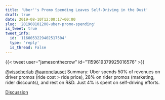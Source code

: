 ```yaml
---
title: 'Uber''s Promo Spending Leaves Self-Driving in the Dust'
draft: true
date: 2019-08-10T12:00:17+00:00
slug: '201908101200-uber-promo-spending'
is_tweet: true
tweet_info:
  id: '1160053229402517504'
  type: 'reply'
  is_thread: False
---
```




{{< tweet user="jamesonthecrow" id="1159619379925016576" >}}

[@visscherlab](https://x.com/visscherlab) [@aaronclauset](https://x.com/aaronclauset) Summary: Uber spends 50% of revenues on driver promos (ride cost &gt; ride price), 28% on rider promos (marketing, rider discounts), and rest on R&amp;D. Just 4% is spent on self-driving efforts.

[Discussion](https://x.com/sytelus/status/1160053229402517504)
